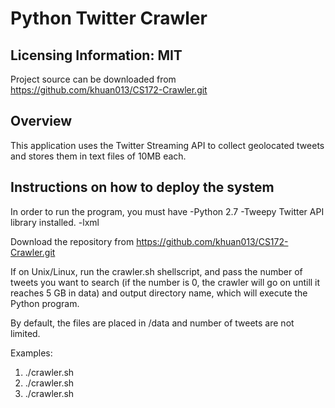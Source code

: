 Python Twitter Crawler
====

Licensing Information: MIT
---
Project source can be downloaded from https://github.com/khuan013/CS172-Crawler.git


Overview
-------

This application uses the Twitter Streaming API to collect geolocated tweets and stores them in text files of 10MB each.

Instructions on how to deploy the system
-------
In order to run the program, you must have 
-Python 2.7
-Tweepy Twitter API library installed.
-lxml 

Download the repository from https://github.com/khuan013/CS172-Crawler.git

If on Unix/Linux, run the crawler.sh shellscript, and pass the number of tweets you want to search (if the number is 0, the crawler will go on untill it reaches 5 GB in data) and output directory name, which will execute the Python program. 

By default, the files are placed in /data and number of tweets are not limited. 

Examples:

1. ./crawler.sh <num-tweets> <output-dir> 
2. ./crawler.sh <num-tweets>
3. ./crawler.sh 

